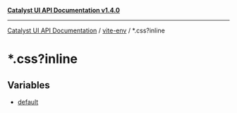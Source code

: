 [**Catalyst UI API Documentation v1.4.0**](../../README.md)

---

[Catalyst UI API Documentation](../../README.md) / [vite-env](../README.md) / \*.css?inline

# \*.css?inline

## Variables

- [default](variables/default.md)
